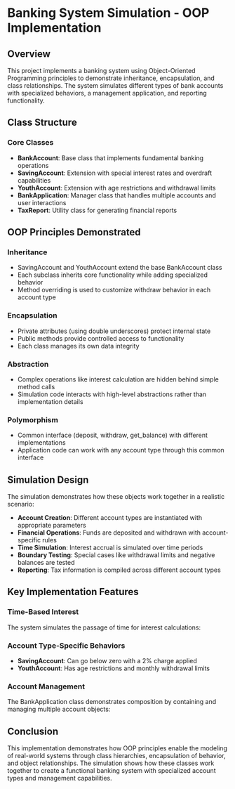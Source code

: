 # Banking System Simulation - OOP Implementation

## Overview
This project implements a banking system using Object-Oriented Programming principles to demonstrate inheritance, encapsulation, and class relationships. The system simulates different types of bank accounts with specialized behaviors, a management application, and reporting functionality.

## Class Structure
### Core Classes
- **BankAccount**: Base class that implements fundamental banking operations
- **SavingAccount**: Extension with special interest rates and overdraft capabilities
- **YouthAccount**: Extension with age restrictions and withdrawal limits
- **BankApplication**: Manager class that handles multiple accounts and user interactions
- **TaxReport**: Utility class for generating financial reports

## OOP Principles Demonstrated
### Inheritance
- SavingAccount and YouthAccount extend the base BankAccount class
- Each subclass inherits core functionality while adding specialized behavior
- Method overriding is used to customize withdraw behavior in each account type

### Encapsulation
- Private attributes (using double underscores) protect internal state
- Public methods provide controlled access to functionality
- Each class manages its own data integrity

### Abstraction
- Complex operations like interest calculation are hidden behind simple method calls
- Simulation code interacts with high-level abstractions rather than implementation details

### Polymorphism
- Common interface (deposit, withdraw, get_balance) with different implementations
- Application code can work with any account type through this common interface

## Simulation Design
The simulation demonstrates how these objects work together in a realistic scenario:

- **Account Creation**: Different account types are instantiated with appropriate parameters
- **Financial Operations**: Funds are deposited and withdrawn with account-specific rules
- **Time Simulation**: Interest accrual is simulated over time periods
- **Boundary Testing**: Special cases like withdrawal limits and negative balances are tested
- **Reporting**: Tax information is compiled across different account types

## Key Implementation Features
### Time-Based Interest
The system simulates the passage of time for interest calculations:

### Account Type-Specific Behaviors
- **SavingAccount**: Can go below zero with a 2% charge applied
- **YouthAccount**: Has age restrictions and monthly withdrawal limits

### Account Management
The BankApplication class demonstrates composition by containing and managing multiple account objects:

## Conclusion
This implementation demonstrates how OOP principles enable the modeling of real-world systems through class hierarchies, encapsulation of behavior, and object relationships. The simulation shows how these classes work together to create a functional banking system with specialized account types and management capabilities.

